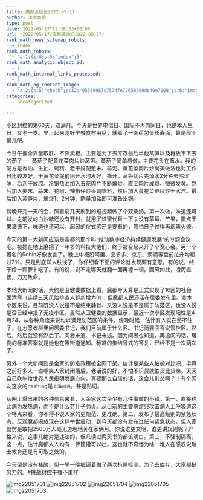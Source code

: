 ```yaml
---
title: 魔都渡劫记2022-05-17
author: 冰原奔狼
type: post
date: 2022-05-17T12:38:53+00:00
url: /2022/05/17/魔都渡劫记2022-05-17/
rank_math_news_sitemap_robots:
  - index
rank_math_robots:
  - 'a:1:{i:0;s:5:"index";}'
rank_math_analytic_object_id:
  - 1
rank_math_internal_links_processed:
  - 1
rank_math_og_content_image:
  - 'a:2:{s:5:"check";s:32:"05389987c7574fe72658590de40e7008";s:6:"images";a:0:{}}'
categories:
  - Uncategorized

---
```

小区封控的第60天，双满月。今天是世界电信日、国际不再恐同日，也是本人生日，又老一岁。早上起来刚好早餐食材用尽，就煮了一碗荷包蛋长寿面，算是应个景儿吧。

今日午餐全靠量取胜、不靠卖相。主要是为了去库存最后半截莴笋以及再放不下去的茄子\----蒸茄子配黄花菜肉片炒莴笋。蒸茄子简单易做，主要花头在蘸水。我的配方是香油、生抽、鸡精、老干妈配葱末、蒜泥。黄花菜肉片炒莴笋做法也对工作日比较友好。干黄花菜提前用开水泡发好，撕开。莴笋切片先焯水2分钟去除涩味，后沥干放凉。冷锅热油加入五花肉片不断煸炒，直至肉片成熟、微微发黄。然后加入姜末、蒜末、花椒、辣椒仔炒香调味料，然后加入黄花菜继续炒干水汽。最后加入莴笋片，煸炒1、2分钟，酌量加盐即可准备出锅。

傍晚开完一天的会，照着前几天刷到的短视频做了个双皮奶。第一次做，味道还可以。之前发的白沙糖还没有开封，就用了蜂蜜代替一下；没有草莓、芒果，撒点干果装饰下，味道也还可以。起码的仪式感还是要有的，哪怕日子过得再烟熏火燎。

今天的第一大新闻应该是帝都的那个叫“推动数字经济持续健康发展”的专题会议吧。被摁在地上磨擦了一年多的科技大佬们，终于被召起来开了个宽心会。另一个著名的Robin好像发言了。晚上中概股阿里、品多多、京东、滴滴等盘前拉升均超过7%。只是到底洋人肤浅了，你仔细看下面的评论就发现颇有意思。有的说，终于给一颗萝卜吃了。有的说，说不定哪天就翻一面再锤一顿。画风如此，凌厉直接，刀刀致命。

本地大新闻的话，大约是卫健委数据上看，魔都今天算是正式实现了16区的社会面清零（连续三天风险排查人群新增为0）；但魔都人民还活在居委发布里。拿本小区来说，目前既没人说是不是结束静默、又没人说是不是属于防范区，也没人说是否已经申报了无疫小区。虽然从卫健委的数据显示，最近一次小区发现阳性是4月24，从各种角度来说均以满足防范区的条件。傍晚时候，估计有人实在憋不住了，在志愿者群里问居委书记，我们目前属于什么区。书记简要回答说管控区。然后，然后就没有然后了。问者未追、书记未述。因为问者也知道，再追问的话，居委的标准答案就是她也在等街道通知。标准的集结号式的答复，已经不是一次两次了。

另外一个大新闻则是金家的防疫政策被全网下架。估计是某些人怕被对比吧，毕竟之前好多人一直嘲笑人家封闭落后。老话说的好，不怕不识货就怕货比货嘛。天天自己吹牛给世界人民指明发展方向，真要那么自信的话，这会儿别怂啊？！有个网友这次的hashtag是`上海孤岛`，甚是贴切。

从网上爆出来的各种信息来看，人金家这次至少有几件事做的不错。第一，直接称此病为发热病，而不是什么劳什子肺炎。从目前的主要病症只攻击病人上呼吸道这个特点来看，你不得不说人家的更规范、更准确。第二，发布了最高级别的紧急状态。反观魔都闹成现在这样举世震动，到今天都没有发布过任何紧急状态，但人家就愣是敢把2500万人毫无道理地关在家俩月。你说谁更文明、谁更讲规则呢？严格来说，这事儿绝对是违法的，但凡读过两天书的都该明白。第三，不强制隔离。这一点，估计魔都人人均有一箩筐槽可以吐。这也就不奇怪为啥一堆人在感叹说瑞士教育还是有可取之处的。

今天倒是没有核酸，但一早一晚被逼着做了两次抗原检测。为了去库存，大家都挺努力的。#挑战封控午餐不重样

<img decoding="async" src="https://i0.wp.com/s2.loli.net/2022/05/17/kmUtzRNajYXDOoZ.jpg?w=640&#038;ssl=1" alt="img22051701" data-recalc-dims="1" />  
<img decoding="async" src="https://i0.wp.com/s2.loli.net/2022/05/17/l4ekbRaKgwmDWry.jpg?w=640&#038;ssl=1" alt="img22051702" data-recalc-dims="1" />  
<img decoding="async" src="https://i0.wp.com/s2.loli.net/2022/05/17/LwmjkFIxtDceHdp.jpg?w=640&#038;ssl=1" alt="img22051704" data-recalc-dims="1" />  
<img decoding="async" src="https://i0.wp.com/s2.loli.net/2022/05/17/vMabpyiwVhetD8o.jpg?w=640&#038;ssl=1" alt="img22051705" data-recalc-dims="1" />  
<img decoding="async" src="https://i0.wp.com/s2.loli.net/2022/05/17/AhoaSiv9BwCMrzJ.jpg?w=640&#038;ssl=1" alt="img22051703" data-recalc-dims="1" />